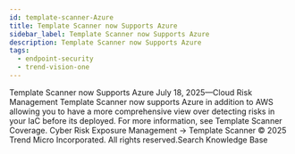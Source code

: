 ```yaml
---
id: template-scanner-Azure
title: Template Scanner now Supports Azure
sidebar_label: Template Scanner now Supports Azure
description: Template Scanner now Supports Azure
tags:
  - endpoint-security
  - trend-vision-one
---
```


 Template Scanner now Supports Azure July 18, 2025—Cloud Risk Management Template Scanner now supports Azure in addition to AWS allowing you to have a more comprehensive view over detecting risks in your IaC before its deployed. For more information, see Template Scanner Coverage. Cyber Risk Exposure Management → Template Scanner © 2025 Trend Micro Incorporated. All rights reserved.Search Knowledge Base